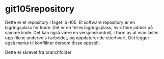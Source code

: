 # git105repository

Dette er et repository i faget IS-105. Et software repository er en
lagringsplass for kode. Det er en felles lagringsplass, hvis flere jobber 
på samme kode. Det kan også være en versjonskontroll, i form av at man 
laster opp filene underveis i arbeidet, og oppdaterer de etterhvert.
Det legger også merke til konflikter dersom disse oppstår.

Dette er skrevet fra branchfolder
